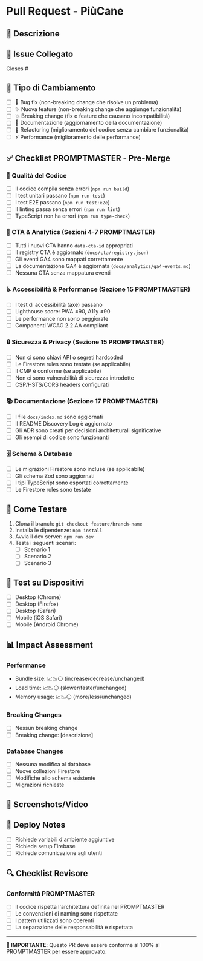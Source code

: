# Pull Request - PiùCane

## 📝 Descrizione
<!-- Descrivi brevemente le modifiche apportate in questo PR -->

## 🔗 Issue Collegato
<!-- Collega l'issue GitHub se presente -->
Closes #

## 🧪 Tipo di Cambiamento
<!-- Seleziona il tipo di cambiamento -->
- [ ] 🐛 Bug fix (non-breaking change che risolve un problema)
- [ ] ✨ Nuova feature (non-breaking change che aggiunge funzionalità)
- [ ] 💥 Breaking change (fix o feature che causano incompatibilità)
- [ ] 📝 Documentazione (aggiornamento della documentazione)
- [ ] 🎨 Refactoring (miglioramento del codice senza cambiare funzionalità)
- [ ] ⚡ Performance (miglioramento delle performance)

## ✅ Checklist PROMPTMASTER - Pre-Merge

### 🔧 Qualità del Codice
- [ ] Il codice compila senza errori (`npm run build`)
- [ ] I test unitari passano (`npm run test`)
- [ ] I test E2E passano (`npm run test:e2e`)
- [ ] Il linting passa senza errori (`npm run lint`)
- [ ] TypeScript non ha errori (`npm run type-check`)

### 🎯 CTA & Analytics (Sezioni 4-7 PROMPTMASTER)
- [ ] Tutti i nuovi CTA hanno `data-cta-id` appropriati
- [ ] Il registry CTA è aggiornato (`docs/cta/registry.json`)
- [ ] Gli eventi GA4 sono mappati correttamente
- [ ] La documentazione GA4 è aggiornata (`docs/analytics/ga4-events.md`)
- [ ] Nessuna CTA senza mappatura eventi

### ♿ Accessibilità & Performance (Sezione 15 PROMPTMASTER)
- [ ] I test di accessibilità (axe) passano
- [ ] Lighthouse score: PWA ≥90, A11y ≥90
- [ ] Le performance non sono peggiorate
- [ ] Componenti WCAG 2.2 AA compliant

### 🔒 Sicurezza & Privacy (Sezione 15 PROMPTMASTER)
- [ ] Non ci sono chiavi API o segreti hardcoded
- [ ] Le Firestore rules sono testate (se applicabile)
- [ ] Il CMP è conforme (se applicabile)
- [ ] Non ci sono vulnerabilità di sicurezza introdotte
- [ ] CSP/HSTS/CORS headers configurati

### 📚 Documentazione (Sezione 17 PROMPTMASTER)
- [ ] I file `docs/index.md` sono aggiornati
- [ ] Il README Discovery Log è aggiornato
- [ ] Gli ADR sono creati per decisioni architetturali significative
- [ ] Gli esempi di codice sono funzionanti

### 🗄️ Schema & Database
- [ ] Le migrazioni Firestore sono incluse (se applicabile)
- [ ] Gli schema Zod sono aggiornati
- [ ] I tipi TypeScript sono esportati correttamente
- [ ] Le Firestore rules sono testate

## 🧪 Come Testare
<!-- Descrivi come testare le modifiche -->

1. Clona il branch: `git checkout feature/branch-name`
2. Installa le dipendenze: `npm install`
3. Avvia il dev server: `npm run dev`
4. Testa i seguenti scenari:
   - [ ] Scenario 1
   - [ ] Scenario 2
   - [ ] Scenario 3

## 📱 Test su Dispositivi
<!-- Seleziona i dispositivi su cui hai testato -->
- [ ] Desktop (Chrome)
- [ ] Desktop (Firefox)
- [ ] Desktop (Safari)
- [ ] Mobile (iOS Safari)
- [ ] Mobile (Android Chrome)

## 📊 Impact Assessment

### Performance
- Bundle size: 📈📉⚪ (increase/decrease/unchanged)
- Load time: 📈📉⚪ (slower/faster/unchanged)
- Memory usage: 📈📉⚪ (more/less/unchanged)

### Breaking Changes
<!-- Elenca tutti i breaking changes -->
- [ ] Nessun breaking change
- [ ] Breaking change: [descrizione]

### Database Changes
<!-- Elenca le modifiche al database -->
- [ ] Nessuna modifica al database
- [ ] Nuove collezioni Firestore
- [ ] Modifiche allo schema esistente
- [ ] Migrazioni richieste

## 📸 Screenshots/Video
<!-- Aggiungi screenshots o video se le modifiche riguardano la UI -->

## 🚀 Deploy Notes
<!-- Note specifiche per il deployment -->
- [ ] Richiede variabili d'ambiente aggiuntive
- [ ] Richiede setup Firebase
- [ ] Richiede comunicazione agli utenti

## 🔍 Checklist Revisore

### Conformità PROMPTMASTER
- [ ] Il codice rispetta l'architettura definita nel PROMPTMASTER
- [ ] Le convenzioni di naming sono rispettate
- [ ] I pattern utilizzati sono coerenti
- [ ] La separazione delle responsabilità è rispettata

---

**🎯 IMPORTANTE**: Questo PR deve essere conforme al 100% al PROMPTMASTER per essere approvato.